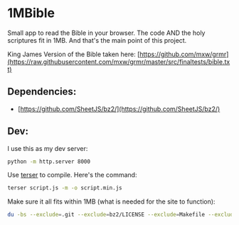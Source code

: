 # 1MBible

Small app to read the Bible in your browser. The code AND the holy scriptures fit in 1MB. And that's the main point of this project.

King James Version of the Bible taken here: [https://github.com/mxw/grmr](https://raw.githubusercontent.com/mxw/grmr/master/src/finaltests/bible.txt)

## Dependencies:

- [https://github.com/SheetJS/bz2/](https://github.com/SheetJS/bz2/)

## Dev:

I use this as my dev server:

```bash
python -m http.server 8000
```

Use [terser](https://github.com/terser/terser) to compile. Here's the command:

```bash
terser script.js -m -o script.min.js
```

Make sure it all fits within 1MB (what is needed for the site to function):

```bash
du -bs --exclude=.git --exclude=bz2/LICENSE --exclude=Makefile --exclude=bible.txt --exclude=script.js --exclude=README.md
```
